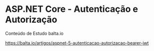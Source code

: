 # ASP.NET Core - Autenticação e Autorização

Conteúdo de Estudo balta.io 

https://balta.io/artigos/aspnet-5-autenticacao-autorizacao-bearer-jwt
